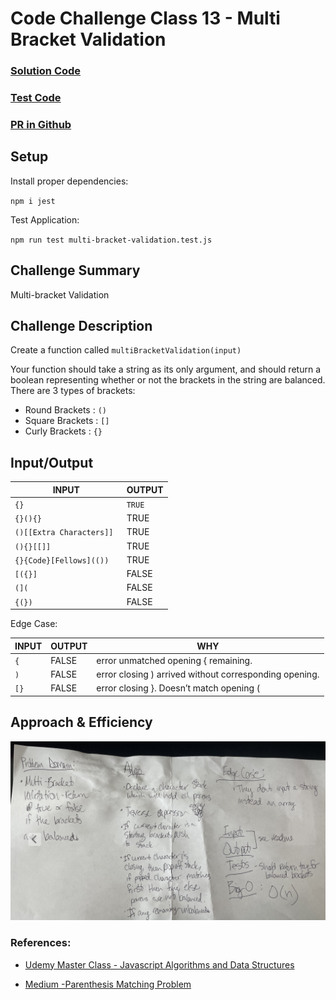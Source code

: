 # Code Challenge Class 13 - Multi Bracket Validation

### [Solution Code](challenges401/multiBracketValidation/multi-bracket-validation.js)

### [Test Code](challenges401/queueWithStacks/__test__/multi-bracket-validation.test.js)

### [PR in Github](https://github.com/nickibaldwin/data-structures-and-algorithms/pull/28)

## Setup

Install proper dependencies:

  `npm i jest`

Test Application:

  `npm run test multi-bracket-validation.test.js`

## Challenge Summary

Multi-bracket Validation

## Challenge Description

Create a function called `multiBracketValidation(input)`

Your function should take a string as its only argument, and should return a boolean representing whether or not the brackets in the string are balanced. There are 3 types of brackets:

- Round Brackets : `()`
- Square Brackets : `[]`
- Curly Brackets : `{}`

## Input/Output

INPUT | OUTPUT
-----|-------
`{} `| `TRUE`
`{}(){}`|  TRUE
`()[[Extra Characters]] `| TRUE
`(){}[[]]`| TRUE
`{}{Code}[Fellows](()) `|TRUE
`[({}] `|FALSE
`(]( `|FALSE
`{(}) `|FALSE

Edge Case:

INPUT | OUTPUT | WHY
-----|-------|-----------
`{ `| FALSE |error unmatched opening { remaining.
`) `|FALSE |error closing ) arrived without corresponding opening.
`[}`| FALSE |error closing }. Doesn’t match opening (
  
## Approach & Efficiency

![](2021-05-05-17-43-15.png)

### References:

- [Udemy Master Class - Javascript Algorithms and Data Structures](https://www.udemy.com/course/js-algorithms-and-data-structures-masterclass/learn/lecture/8344200#overview)

- [Medium -Parenthesis Matching Problem](https://paulrohan.medium.com/parenthesis-matching-problem-in-javascript-the-hacking-school-hyd-7d7708278911)
